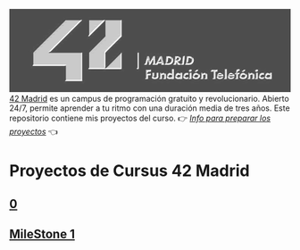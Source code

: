 
![](documentation/logo3.png)   
[42 Madrid](https://www.42madrid.com/) es un campus de programación gratuito y revolucionario. Abierto 24/7, permite aprender a tu ritmo con una duración media de tres años. Este repositorio contiene mis proyectos del curso.
👉 [*Info para preparar los proyectos*](documentation/) 👈

# Proyectos de Cursus 42 Madrid



## [0](0)
## [MileStone 1](milestone_1)



